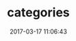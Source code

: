 ---
title: categories
date: 2017-03-17 11:06:43
type: ”categories” 类型 
comments: true 这个是关闭多少评论，后面会说到添加评论 
---